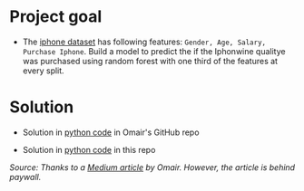 # Project goal

- The [iphone dataset](https://github.com/omairaasim/machine_learning/blob/master/project_16_random_forest_classifier/iphone_purchase_records.csv) has following features: `Gender, Age, Salary, Purchase Iphone`. Build a model to predict the if the Iphonwine qualitye was purchased using random forest with one third of the features at every split.

# Solution
- Solution in [python code](https://github.com/omairaasim/machine_learning/blob/master/project_16_random_forest_classifier/random_forest_classifier.py) in Omair's GitHub repo

- Solution in [python code](./iphone-purchase-random-forest.py) in this repo

<i> Source: Thanks to a [Medium article](https://medium.com/analytics-vidhya/machine-learning-project-6-predict-salary-using-random-forest-regression-9a18f97c91e5) by Omair. However, the article is behind paywall. </i>
